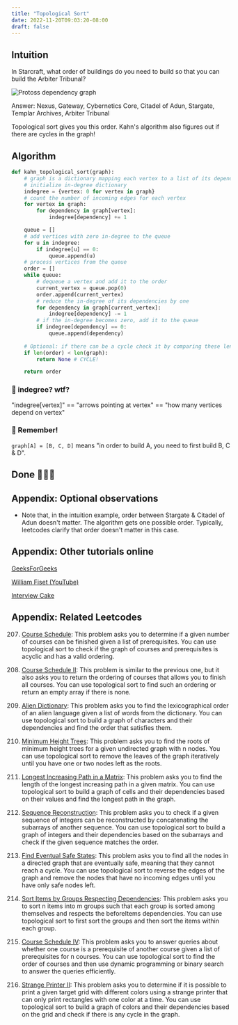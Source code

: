 ```yaml
---
title: "Topological Sort"
date: 2022-11-20T09:03:20-08:00
draft: false
---
```

## Intuition

In Starcraft, what order of buildings do you need to build so that you can build the Arbiter Tribunal?

![Protoss dependency graph](/iknowkungfoo/topological_sort/protoss_dependency_graph.png)


Answer: Nexus, Gateway, Cybernetics Core, Citadel of Adun, Stargate, Templar Archives, Arbiter Tribunal

Topological sort gives you this order. Kahn's algorithm also figures out if there are cycles in the graph!

## Algorithm

```python
def kahn_topological_sort(graph):
    # graph is a dictionary mapping each vertex to a list of its dependencies
    # initialize in-degree dictionary
    indegree = {vertex: 0 for vertex in graph}
    # count the number of incoming edges for each vertex
    for vertex in graph:
        for dependency in graph[vertex]:
            indegree[dependency] += 1

    queue = []
    # add vertices with zero in-degree to the queue
    for u in indegree:
        if indegree[u] == 0:
            queue.append(u)
    # process vertices from the queue
    order = []
    while queue:
        # dequeue a vertex and add it to the order
        current_vertex = queue.pop(0)
        order.append(current_vertex)
        # reduce the in-degree of its dependencies by one
        for dependency in graph[current_vertex]:
            indegree[dependency] -= 1
        # if the in-degree becomes zero, add it to the queue
        if indegree[dependency] == 0:
            queue.append(dependency)
  
    # Optional: if there can be a cycle check it by comparing these lengths:
    if len(order) < len(graph):
        return None # CYCLE!

    return order
```

### 🤔 indegree? wtf? 

"indegree[vertex]" == "arrows pointing at vertex" == "how many vertices depend on vertex"

### 🧠 Remember!

`graph[A] = [B, C, D]` means "in order to build A, you need to first build B, C & D".


## Done 🎉🎉🎉

## Appendix: Optional observations

- Note that, in the intuition example, order between Stargate & Citadel of Adun doesn't matter.
The algorithm gets one possible order. Typically, leetcodes clarify that order doesn't matter in this case.


## Appendix: Other tutorials online

[GeeksForGeeks](https://www.geeksforgeeks.org/topological-sorting/)

[William Fiset (YouTube)](https://www.youtube.com/watch?v=eL-KzMXSXXI)

[Interview Cake](https://www.interviewcake.com/concept/java/topological-sort)

## Appendix: Related Leetcodes

207. [Course Schedule](https://leetcode.com/problems/course-schedule/): This problem asks you to determine if a given number of courses can be finished given a list of prerequisites. You can use topological sort to check if the graph of courses and prerequisites is acyclic and has a valid ordering.

210. [Course Schedule II](https://leetcode.com/problems/course-schedule-ii/): This problem is similar to the previous one, but it also asks you to return the ordering of courses that allows you to finish all courses. You can use topological sort to find such an ordering or return an empty array if there is none.

269. [Alien Dictionary](https://leetcode.com/problems/alien-dictionary/): This problem asks you to find the lexicographical order of an alien language given a list of words from the dictionary. You can use topological sort to build a graph of characters and their dependencies and find the order that satisfies them.

310. [Minimum Height Trees](https://leetcode.com/problems/minimum-height-trees/): This problem asks you to find the roots of minimum height trees for a given undirected graph with n nodes. You can use topological sort to remove the leaves of the graph iteratively until you have one or two nodes left as the roots.

329. [Longest Increasing Path in a Matrix](https://leetcode.com/problems/longest-increasing-path-in-a-matrix/): This problem asks you to find the length of the longest increasing path in a given matrix. You can use topological sort to build a graph of cells and their dependencies based on their values and find the longest path in the graph.

444. [Sequence Reconstruction](https://leetcode.com/problems/sequence-reconstruction/): This problem asks you to check if a given sequence of integers can be reconstructed by concatenating the subarrays of another sequence. You can use topological sort to build a graph of integers and their dependencies based on the subarrays and check if the given sequence matches the order.

802. [Find Eventual Safe States](https://leetcode.com/problems/k-th-smallest-prime-fraction/): This problem asks you to find all the nodes in a directed graph that are eventually safe, meaning that they cannot reach a cycle. You can use topological sort to reverse the edges of the graph and remove the nodes that have no incoming edges until you have only safe nodes left.

1203. [Sort Items by Groups Respecting Dependencies](): This problem asks you to sort n items into m groups such that each group is sorted among themselves and respects the beforeItems dependencies. You can use topological sort to first sort the groups and then sort the items within each group.

1462. [Course Schedule IV](): This problem asks you to answer queries about whether one course is a prerequisite of another course given a list of prerequisites for n courses. You can use topological sort to find the order of courses and then use dynamic programming or binary search to answer the queries efficiently.

1591. [Strange Printer II](): This problem asks you to determine if it is possible to print a given target grid with different colors using a strange printer that can only print rectangles with one color at a time. You can use topological sort to build a graph of colors and their dependencies based on the grid and check if there is any cycle in the graph.
